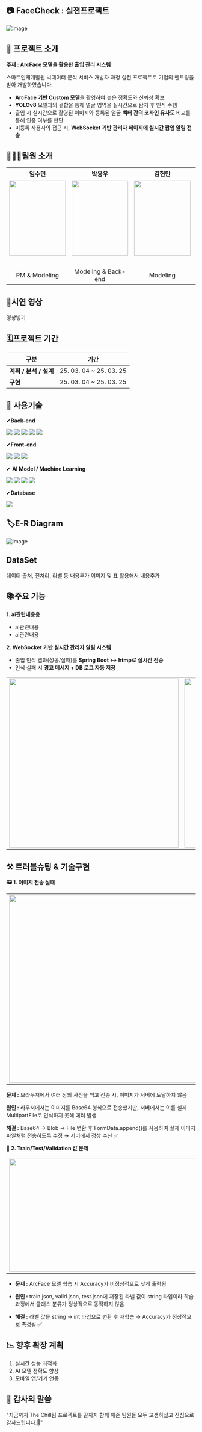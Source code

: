 ## 📷 FaceCheck : 실전프로젝트

![image](https://github.com/user-attachments/assets/1bda2da5-c845-4334-b391-ee1fdeb1bb5e)

## 📃 프로젝트 소개
**주제 : ArcFace 모델을 활용한 출입 관리 시스템**

스마트인재개발원 빅데이터 분석 서비스 개발자 과정 실전 프로젝트로 기업의 멘토링을 받아 개발하였습니다.

- **ArcFace 기반 Custom 모델**을 활영하여 높은 정확도와 신뢰성 확보
- **YOLOv8** 모델과의 결합을 통해 얼굴 영역을 실시간으로 탐지 후 인식 수행
- 출입 시 실시간으로 촬영된 이미지와 등록된 얼굴 **벡터 간의 코사인 유사도** 비교를 통해 인증 여부를 판단
- 미등록 사용자의 접근 시, **WebSocket 기반 관리자 페이지에 실시간 팝업 알림 전송**

## 🧑‍🤝‍🧑팀원 소개


<table>
  <tbody>
    <tr>
      <th align="center"> 임수민 </th>
      <th align="center"> 박용우 </th>
      <th align="center"> 김현만 </th>
      <th align="center"> 김동건 </th>
      <th align="center"> 문가영 </th>
    </tr>
    <tr>
      <td align="center"><img src="https://github.com/user-attachments/assets/51fafb40-df6e-46c5-98b1-627732e66ca6"width="150" height="200"/></td>
      <td align="center"><img src="https://github.com/user-attachments/assets/aa26297b-b0c1-4f54-8f64-51c32d0254ce"width="150" height="200"/></td>
      <td align="center"><img src="https://github.com/user-attachments/assets/a079c344-57b2-4749-853d-ca88f53b70ca"width="150" height="200"/></td>
      <td align="center"><img src="https://github.com/user-attachments/assets/47d9d46c-0035-44e3-ade5-6ca2643aba6f"width="150" height="200"/></td>
      <td align="center"><img src="https://github.com/user-attachments/assets/47d9d46c-0035-44e3-ade5-6ca2643aba6f"width="150" height="200"/></td>
    </tr>
    <tr>
       <td align="center"><a href="#"></a></td>
       <td align="center"><a href="#"></a></td>
       <td align="center"><a href="#"></a></td>
       <td align="center"><a href="https://github.com/kdgun1316">@kdgun1316</a></td>
       <td align="center"><a href="#"></a></td> 
    </tr> 
    <tr>
      <td align="center">PM & Modeling</td>
      <td align="center">Modeling & Back-end</td>
      <td align="center">Modeling</td>
      <td align="center">Back-end & Front-end</td>
      <td align="center">Back-end & Front-end</td>
    </tr>
  </tbody>
</table>


## 🎥시연 영상

영상넣기


## 🗓프로젝트 기간

| 구분               | 기간                                         |
|--------------------|----------------------------------------------|
| **계획 / 분석 / 설계** | 25. 03. 04 ~ 25. 03. 25                   |
| **구현**               | 25. 03. 04 ~ 25. 03. 25                   |

## 🔨 사용기술
✔**Back-end**

![](https://img.shields.io/badge/java-007396?style=for-the-badge&logo=OpenJDK&logoColor=white)
![](https://img.shields.io/badge/springboot-6DB33F?style=for-the-badge&logo=springboot&logoColor=white)
![](https://img.shields.io/badge/Flask-000000?style=for-the-badge&logo=Flask&logoColor=white)
![](https://img.shields.io/badge/Python-3776AB?style=for-the-badge&logo=Python&logoColor=white)
![](https://img.shields.io/badge/socket.io-010101?style=for-the-badge&logo=socket.io&logoColor=white)

✔**Front-end**

![](https://img.shields.io/badge/HTML5-E34F26?style=for-the-badge&logo=HTML5&logoColor=white)
![](https://img.shields.io/badge/CSS3-1572B6?style=for-the-badge&logo=CSS3&logoColor=white)
![](https://img.shields.io/badge/JavaScript-F7DF1E?style=for-the-badge&logo=JavaScript&logoColor=white)

✔ **AI Model / Machine Learning**  

![](https://img.shields.io/badge/Python-3776AB?style=for-the-badge&logo=Python&logoColor=white)
![](https://img.shields.io/badge/PyTorch-EE4C2C?style=for-the-badge&logo=PyTorch&logoColor=white)
![](https://img.shields.io/badge/ArcFace-2D9BF0?style=for-the-badge&logo=faceit&logoColor=white)
![](https://img.shields.io/badge/YOLOv8-FF8C00?style=for-the-badge&logo=yolo&logoColor=white)

✔**Database**

![](https://img.shields.io/badge/MySQL-4479A1?style=for-the-badge&logo=MySQL&logoColor=white)

## 🏷E-R Diagram
![Image](https://github.com/user-attachments/assets/b4c0c6c0-a82b-46e8-bca0-5fbd63b7021a)


## DataSet
데이터 출처, 전처리, 라벨 등 내용추가 이미지 및 표 활용해서 내용추가


## 📚주요 기능
**1. ai관련내용용**
- ai관련내용
- ai관련내용

  
**2. WebSocket 기반 실시간 관리자 알림 시스템**
- 출입 인식 결과(성공/실패)를 **Spring Boot ↔ htmp로 실시간 전송**
- 인식 실패 시 **경고 메시지 + DB 로그 자동 저장**
<table>
  <tr>
    <td align="center">
      <img src="https://github.com/user-attachments/assets/21a25aed-21a3-47e8-b3b1-59ede24492d2" width="450" />
    </td>
    <td align="center">
      <img src="https://github.com/user-attachments/assets/1c6f8ffc-b4e2-4ae6-b7ea-a6e05053b91d" width="450" /> 
    </td>
  </tr>
</table>


## ⚒ 트러블슈팅 & 기술구현
**🖼️ 1. 이미지 전송 실패**

<table> <tr> <td align="center"> <img src="https://github.com/user-attachments/assets/cc28fcb8-33d7-4327-afcc-cdb8e0f8ee22" width="500"/> </td> </tr> </table>

**문제 :** 브라우저에서 여러 장의 사진을 찍고 전송 시, 이미지가 서버에 도달하지 않음

**원인 :** 라우저에서는 이미지를 Base64 형식으로 전송했지만, 서버에서는 이를 실제 MultipartFile로 인식하지 못해 에러 발생

**해결 :** Base64 → Blob → File 변환 후 FormData.append()를 사용하여 실제 이미지 파일처럼 전송하도록 수정 → 서버에서 정상 수신 ✅



**🧪 2. Train/Test/Validation 값 문제**

<table> <tr> <td align="center"> <img src="https://github.com/user-attachments/assets/255ec0ef-631b-4586-8ee2-edf15e983097" width="500"  height="300"/> </td> </tr> </table>

- **문제 :** ArcFace 모델 학습 시 Accuracy가 비정상적으로 낮게 출력됨

- **원인 :** train.json, valid.json, test.json에 저장된 라벨 값이 string 타입이라 학습 과정에서 클래스 분류가 정상적으로 동작하지 않음

- **해결 :** 라벨 값을 string → int 타입으로 변환 후 재학습 → Accuracy가 정상적으로 측정됨 ✅


## 📉 향후 확장 계획
1. 실시간 성능 최적화
2. AI 모델 정확도 향상
3. 모바일 앱/기기 연동

## 💝 감사의 말씀

"지금까지 The Chill팀 프로젝트를 끝까지 함께 해준 팀원들 모두 고생하셨고 진심으로 감사드립니다.🫶"


